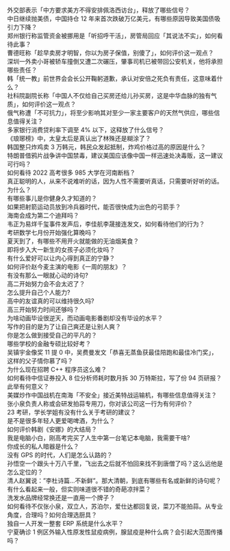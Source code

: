 外交部表示「中方要求美方不得安排佩洛西访台」，释放了哪些信号？  
中日继续抛美债，中国持仓 12 年来首次跌破万亿美元，有哪些原因导致美国债吸引力下降？  
郑州银行称监管资金被挪用是「听招呼干活」，房管局回应「其说法不实」，如何看待此事？  
曹德旺称「趁早卖房才明智，你以为房子保值，别傻了」，如何评价这一观点？  
深圳一外卖小哥被轿车撞倒又遭二次碾压，肇事司机已被带回公安机关，他将承担哪些责任？  
韩「统一教」前世界会会长公开鞠躬道歉，承认对安倍之死负有责任，这意味着什么？  
社科院副院长称「中国人不仅给自己买房还给儿孙买房，这是中华血脉的独有气质」，如何评价这一观点？  
俄气称遭「不可抗力」，将至少影响其对至少一家主要客户的天然气供应，哪些信息值得关注？  
多家银行消费贷利率下调至 4% 以下，这释放了什么信号？  
《琅琊榜》中，太皇太后是真认出了林殊还是糊涂了？  
韩国整只炸鸡卖 3 万韩元，韩民众发起抵制，炸鸡价格过高的原因是什么？  
特朗普借鸦片战争讲中国禁毒，建议美国应该像中国一样迅速处决毒贩，这一建议可行吗？  
如何看待 2022 高考很多 985 大学在河南断档？  
真正聪明的人，从来不说难听的话，因为人性不需要听真话，只需要听好听的话。为什么？  
有哪些事儿是你健身久才知道的？  
如果把射箭运动员放到冷兵器时代，能否很快成为出色的弓箭手？  
海南会成为第二个迪拜吗？  
韦正为易烊千玺事件发声后，李佳航李晟接连发文，如何看待他们的行为？  
考研数学七月份开始强化算晚吗？  
夏天到了，有哪些不用开火就能做的无油烟美食？  
即将步入大一新生的女孩子必须化妆吗？  
有什么爱好可以让内心得到真正的宁静？  
如何评价赵今麦主演的电影《一周的朋友》？  
有没有那么一眼就心动的诗句?  
高二开始努力会不会太迟了？  
怎么提升自己个人能力?  
高中的友谊真的可以维持很久吗?  
高三开始努力时间还够吗？  
为啥动画毕设很逆天，而动画电影番剧却没有毕设的水平？  
写作的目的是为了让自己爽还是让别人爽？  
你是怎么做到接受自己的平凡的？  
哪些学校的金融专硕比较好考？  
吴镇宇金像奖 11 提 0 中，吴费曼发文「恭喜无蒸鱼获最佳陪跑和最佳冷门奖」，这样的父子情你慕了吗？  
为什么现在招聘 C++ 程序员这么难？  
如何看待中信证券投入 8 位分析师耗时数月拆 30 万特斯拉，写了份 94 页研报？ 此举有何意义？  
美媒炒作中国战机在南海「不安全」接近美特战运输机，有哪些信息值得关注？  
张小泉负责人称或会研发拍蒜专用刀，你对该公司这一行为有何评价？  
23 考研，学长学姐有没有什么关于考研的建议？  
是不是很多年轻人更爱喝啤酒，为什么？  
如何评价韩剧《安娜》的大结局？  
我是电脑小白，刚高考完买了人生中第一台笔记本电脑，我需要干啥?  
你成长的私人暗器是什么？  
没有 GPS 的时代，人们是怎么认路的？  
孙悟空一个跟头十万八千里，飞出去之后就不怕回来找不到唐僧了吗？这么远他是怎么定位的？  
清人赵翼说：”李杜诗篇…不新鲜”。那大清朝，到底有哪些有名或新鲜的诗句呢？  
有什么看起来一般，但实则味道很不错的奇葩凉拌菜？  
洗发水品牌经常换还是一直用一个牌子？  
如何看待不仅张小泉，双立人，苏泊尔，爱仕达都回复说，菜刀不能拍蒜。从专业角度，合理吗？如何合理选厨具？  
独自一人开发一整套 ERP 系统是什么水平？  
宁夏确诊 1 例区外输入性原发性鼠疫病例，腺鼠疫是种什么病？会引起大范围传播吗？  
